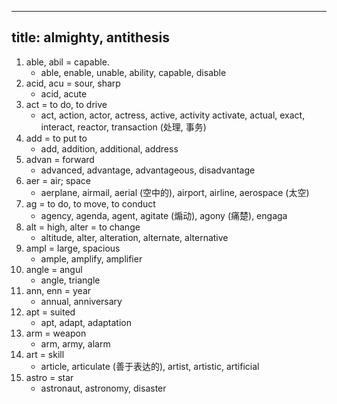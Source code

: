 
---
title: almighty, antithesis
---

1. able, abil = capable. 
    - able, enable, unable, ability, capable, disable
1. acid, acu = sour, sharp
    - acid, acute
1. act = to do, to drive
    - act, action, actor, actress, active, activity activate, actual, exact, interact, reactor, transaction (处理, 事务)
1. add = to put to
    - add, addition, additional, address
1. advan = forward
    - advanced, advantage, advantageous, disadvantage
1. aer = air; space
    - aerplane, airmail, aerial (空中的), airport, airline, aerospace (太空)
1. ag = to do, to move, to conduct
    - agency, agenda, agent, agitate (煽动), agony (痛楚), engaga
1. alt = high, alter = to change
    - altitude, alter, alteration, alternate, alternative
1. ampl = large, spacious
    - ample, amplify, amplifier
1. angle = angul
    - angle, triangle
1. ann, enn = year
    - annual, anniversary
1. apt = suited
    - apt, adapt, adaptation
1. arm = weapon
    - arm, army, alarm
1. art = skill
    - article, articulate (善于表达的), artist, artistic, artificial
1. astro = star
    - astronaut, astronomy, disaster

